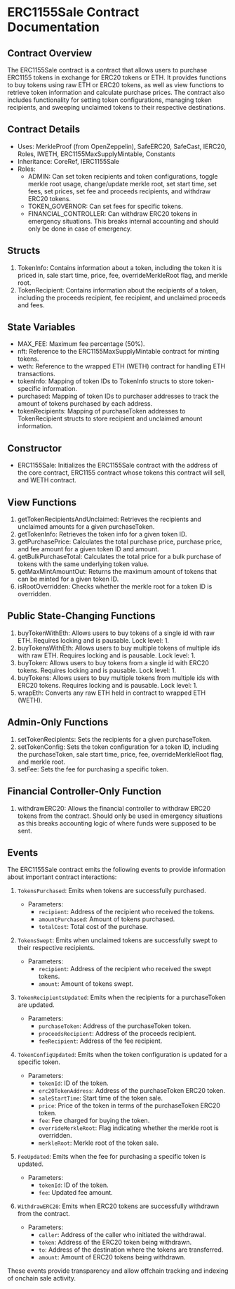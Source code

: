 # ERC1155Sale Contract Documentation

## Contract Overview
The ERC1155Sale contract is a contract that allows users to purchase ERC1155 tokens in exchange for ERC20 tokens or ETH. It provides functions to buy tokens using raw ETH or ERC20 tokens, as well as view functions to retrieve token information and calculate purchase prices. The contract also includes functionality for setting token configurations, managing token recipients, and sweeping unclaimed tokens to their respective destinations.

## Contract Details
- Uses: MerkleProof (from OpenZeppelin), SafeERC20, SafeCast, IERC20, Roles, IWETH, ERC1155MaxSupplyMintable, Constants
- Inheritance: CoreRef, IERC1155Sale
- Roles:
  - ADMIN: Can set token recipients and token configurations, toggle merkle root usage, change/update merkle root, set start time, set fees, set prices, set fee and proceeds recipients, and withdraw ERC20 tokens.
  - TOKEN_GOVERNOR: Can set fees for specific tokens.
  - FINANCIAL_CONTROLLER: Can withdraw ERC20 tokens in emergency situations. This breaks internal accounting and should only be done in case of emergency.

## Structs
1. TokenInfo: Contains information about a token, including the token it is priced in, sale start time, price, fee, overrideMerkleRoot flag, and merkle root.
2. TokenRecipient: Contains information about the recipients of a token, including the proceeds recipient, fee recipient, and unclaimed proceeds and fees.

## State Variables
- MAX_FEE: Maximum fee percentage (50%).
- nft: Reference to the ERC1155MaxSupplyMintable contract for minting tokens.
- weth: Reference to the wrapped ETH (WETH) contract for handling ETH transactions.
- tokenInfo: Mapping of token IDs to TokenInfo structs to store token-specific information.
- purchased: Mapping of token IDs to purchaser addresses to track the amount of tokens purchased by each address.
- tokenRecipients: Mapping of purchaseToken addresses to TokenRecipient structs to store recipient and unclaimed amount information.

## Constructor
- ERC1155Sale: Initializes the ERC1155Sale contract with the address of the core contract, ERC1155 contract whose tokens this contract will sell, and WETH contract.

## View Functions
1. getTokenRecipientsAndUnclaimed: Retrieves the recipients and unclaimed amounts for a given purchaseToken.
2. getTokenInfo: Retrieves the token info for a given token ID.
3. getPurchasePrice: Calculates the total purchase price, purchase price, and fee amount for a given token ID and amount.
4. getBulkPurchaseTotal: Calculates the total price for a bulk purchase of tokens with the same underlying token value.
5. getMaxMintAmountOut: Returns the maximum amount of tokens that can be minted for a given token ID.
6. isRootOverridden: Checks whether the merkle root for a token ID is overridden.

## Public State-Changing Functions
1. buyTokenWithEth: Allows users to buy tokens of a single id with raw ETH. Requires locking and is pausable. Lock level: 1.
2. buyTokensWithEth: Allows users to buy multiple tokens of multiple ids with raw ETH. Requires locking and is pausable. Lock level: 1.
3. buyToken: Allows users to buy tokens from a single id with ERC20 tokens. Requires locking and is pausable. Lock level: 1.
4. buyTokens: Allows users to buy multiple tokens from multiple ids with ERC20 tokens. Requires locking and is pausable. Lock level: 1.
5. wrapEth: Converts any raw ETH held in contract to wrapped ETH (WETH).

## Admin-Only Functions
1. setTokenRecipients: Sets the recipients for a given purchaseToken.
2. setTokenConfig: Sets the token configuration for a token ID, including the purchaseToken, sale start time, price, fee, overrideMerkleRoot flag, and merkle root.
3. setFee: Sets the fee for purchasing a specific token.

## Financial Controller-Only Function
1. withdrawERC20: Allows the financial controller to withdraw ERC20 tokens from the contract. Should only be used in emergency situations as this breaks accounting logic of where funds were supposed to be sent.

## Events

The ERC1155Sale contract emits the following events to provide information about important contract interactions:

1. `TokensPurchased`: Emits when tokens are successfully purchased.
   - Parameters:
     - `recipient`: Address of the recipient who received the tokens.
     - `amountPurchased`: Amount of tokens purchased.
     - `totalCost`: Total cost of the purchase.

2. `TokensSwept`: Emits when unclaimed tokens are successfully swept to their respective recipients.
   - Parameters:
     - `recipient`: Address of the recipient who received the swept tokens.
     - `amount`: Amount of tokens swept.

3. `TokenRecipientsUpdated`: Emits when the recipients for a purchaseToken are updated.
   - Parameters:
     - `purchaseToken`: Address of the purchaseToken token.
     - `proceedsRecipient`: Address of the proceeds recipient.
     - `feeRecipient`: Address of the fee recipient.

4. `TokenConfigUpdated`: Emits when the token configuration is updated for a specific token.
   - Parameters:
     - `tokenId`: ID of the token.
     - `erc20TokenAddress`: Address of the purchaseToken ERC20 token.
     - `saleStartTime`: Start time of the token sale.
     - `price`: Price of the token in terms of the purchaseToken ERC20 token.
     - `fee`: Fee charged for buying the token.
     - `overrideMerkleRoot`: Flag indicating whether the merkle root is overridden.
     - `merkleRoot`: Merkle root of the token sale.

5. `FeeUpdated`: Emits when the fee for purchasing a specific token is updated.
   - Parameters:
     - `tokenId`: ID of the token.
     - `fee`: Updated fee amount.

6. `WithdrawERC20`: Emits when ERC20 tokens are successfully withdrawn from the contract.
   - Parameters:
     - `caller`: Address of the caller who initiated the withdrawal.
     - `token`: Address of the ERC20 token being withdrawn.
     - `to`: Address of the destination where the tokens are transferred.
     - `amount`: Amount of ERC20 tokens being withdrawn.

These events provide transparency and allow offchain tracking and indexing of onchain sale activity.
